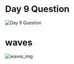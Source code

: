 # Day 9 Question
![Day 9 Question](https://github.com/user-attachments/assets/b1f86b1d-f4e0-432e-abb2-7cae68cc1274)

# waves
![waves_img](https://github.com/user-attachments/assets/e39e36f6-09d0-40e1-8676-bb2cdc410c55)
